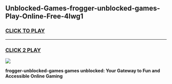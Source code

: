 
## Unblocked-Games-frogger-unblocked-games-Play-Online-Free-4lwg1
<h3>
<a href="https://premium76.site?title=frogger-unblocked-games&ref=26A">CLICK TO PLAY</a></h3>
<hr>

<h3>
<a href="https://premium76.site?title=frogger-unblocked-games&ref=26A">CLICK 2 PLAY</a>
  
</h3>

<a href="https://premium76.site?title=frogger-unblocked-games&ref=26A"><img src="https://clearcache.store/games.png"></a>


**frogger-unblocked-games games unblocked: Your Gateway to Fun and Accessible Online Gaming**
